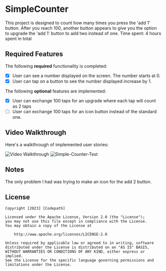 # SimpleCounter
This project is designed to count how many times you press the 'add 1' button. After you reach 100, another button appears to give you the option to upgrade the 'add 1' button to add two instead of one.
Time spent: 4 hours spent in total

## Required Features

The following **required** functionality is completed:
- [x] User can see a number displayed on the screen. The number starts at 0.
- [x] User can tap on a button to see the number displayed increase by 1.

The following **optional** features are implemented:
- [x] User can exchange 100 taps for an upgrade where each tap will count as 2 taps
- [ ] User can exchange 100 taps for an icon button instead of the standard one.
## Video Walkthrough

Here's a walkthrough of implemented user stories:

<img src='https://www.screentogif.com/SimpleCounterTest.gif' title='Simple Counter' width='' alt='Video Walkthrough' />


<img src="https://i.ibb.co/6ynYZVp/Simple-Counter-Test.gif" alt="Simple-Counter-Test" border="0">

## Notes

The only problem I had was trying to make an icon for the add 2 button.

## License

    Copyright [2023] [Codepath]

    Licensed under the Apache License, Version 2.0 (the "License");
    you may not use this file except in compliance with the License.
    You may obtain a copy of the License at

        http://www.apache.org/licenses/LICENSE-2.0

    Unless required by applicable law or agreed to in writing, software
    distributed under the License is distributed on an "AS IS" BASIS,
    WITHOUT WARRANTIES OR CONDITIONS OF ANY KIND, either express or implied.
    See the License for the specific language governing permissions and
    limitations under the License.
